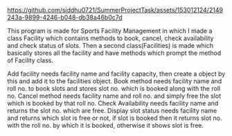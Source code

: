 https://github.com/siddhu0721/SummerProjectTask/assets/153012124/2149243a-9899-4246-b048-db38a46b0c7d

This program is made for Sports Facility Management in which I made a class Facility which contains methods to book, cancel, check availability and check status of slots. Then a second class(Facilities) is made which basically stores all the facility and have methods which prompt the method of Facility class.

Add facility needs facility name and facility capacity, then create a object by this and add it to the facilities object.
Book method needs facility name and roll no. to book slots and stores slot no. which is booked along with the roll no.
Cancel method needs facility name and roll no. and simply free the slot which is booked by that roll no.
Check Availability needs facility name and returns the slot no. which are free.
Display slot status needs facility name and returns which slot is free or not, if slot is booked then it returns slot no. with the roll no. by which it is booked, otherwise it shows slot is free. 
